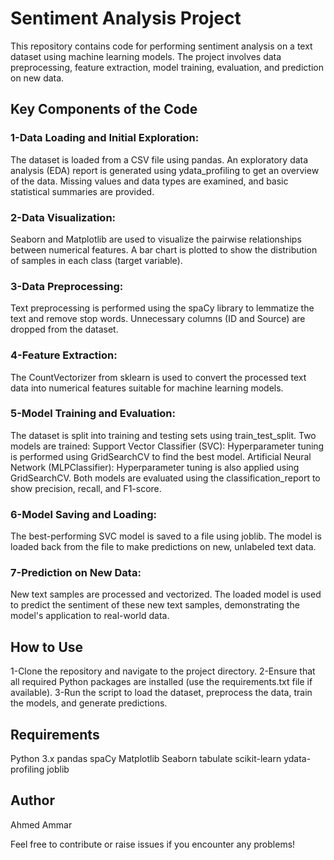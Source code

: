 # Sentiment Analysis Project
This repository contains code for performing sentiment analysis on a text dataset using machine learning models. The project involves data preprocessing, feature extraction, model training, evaluation, and prediction on new data.

## Key Components of the Code
### 1-Data Loading and Initial Exploration:
The dataset is loaded from a CSV file using pandas.
An exploratory data analysis (EDA) report is generated using ydata_profiling to get an overview of the data.
Missing values and data types are examined, and basic statistical summaries are provided.

### 2-Data Visualization:
Seaborn and Matplotlib are used to visualize the pairwise relationships between numerical features.
A bar chart is plotted to show the distribution of samples in each class (target variable).

### 3-Data Preprocessing:
Text preprocessing is performed using the spaCy library to lemmatize the text and remove stop words.
Unnecessary columns (ID and Source) are dropped from the dataset.

### 4-Feature Extraction:
The CountVectorizer from sklearn is used to convert the processed text data into numerical features suitable for machine learning models.

### 5-Model Training and Evaluation:
The dataset is split into training and testing sets using train_test_split.
Two models are trained:
Support Vector Classifier (SVC): Hyperparameter tuning is performed using GridSearchCV to find the best model.
Artificial Neural Network (MLPClassifier): Hyperparameter tuning is also applied using GridSearchCV.
Both models are evaluated using the classification_report to show precision, recall, and F1-score.

### 6-Model Saving and Loading:

The best-performing SVC model is saved to a file using joblib.
The model is loaded back from the file to make predictions on new, unlabeled text data.

### 7-Prediction on New Data:

New text samples are processed and vectorized.
The loaded model is used to predict the sentiment of these new text samples, demonstrating the model's application to real-world data.

## How to Use
1-Clone the repository and navigate to the project directory.
2-Ensure that all required Python packages are installed (use the requirements.txt file if available).
3-Run the script to load the dataset, preprocess the data, train the models, and generate predictions.

## Requirements
Python 3.x
pandas
spaCy
Matplotlib
Seaborn
tabulate
scikit-learn
ydata-profiling
joblib

## Author
Ahmed Ammar

Feel free to contribute or raise issues if you encounter any problems!
